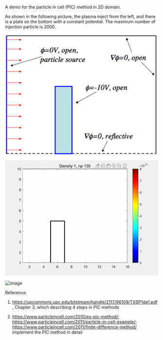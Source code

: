 A demo for the particle in cell (PIC) method in 2D domain.

As shown in the following picture, the plasma inject from the left, and there is a plate on the bottom with a constant potential. The maximum number of  injection particle is 2000.

![image-20230723105413293](./boundary.png)

![image](./density.gif)

![image](./Potential.gif)



Reference:

1. https://upcommons.upc.edu/bitstream/handle/2117/96109/TXSP1de1.pdf, Chapter 3, which describing 4 steps in PIC methods

2. https://www.particleincell.com/2010/es-pic-method/; https://www.particleincell.com/2011/particle-in-cell-example/; https://www.particleincell.com/2011/finite-difference-method/ implement the PIC method in detail
